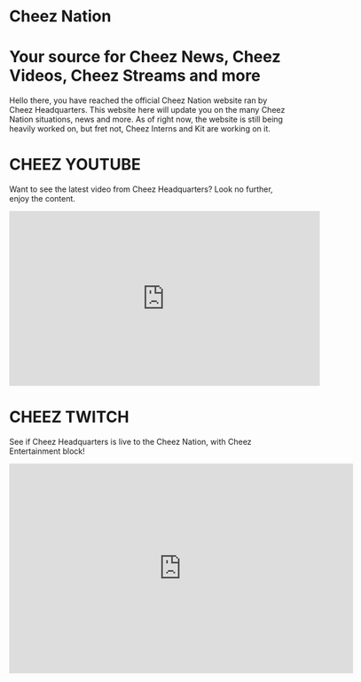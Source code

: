 # Cheez Nation
# Your source for Cheez News, Cheez Videos, Cheez Streams and more


Hello there, you have reached the official Cheez Nation website ran by Cheez Headquarters. This website here will update you on the many Cheez Nation situations, news and more.
As of right now, the website is still being heavily worked on, but fret not, Cheez Interns and Kit are working on it.



# CHEEZ YOUTUBE 

Want to see the latest video from Cheez Headquarters? Look no further, enjoy the content.

<iframe width="560" height="315" src="https://www.youtube.com/embed/cr-S8nJHWyg?si=uUhkUo2C4haw9DDl" title="YouTube video player" frameborder="0" allow="accelerometer; autoplay; clipboard-write; encrypted-media; gyroscope; picture-in-picture; web-share" referrerpolicy="strict-origin-when-cross-origin" allowfullscreen></iframe>

# CHEEZ TWITCH

See if Cheez Headquarters is live to the Cheez Nation, with Cheez Entertainment block!

<iframe src="https://player.twitch.tv/?channel=cheeznationblehh&parent=www.cheeznation.cfd" frameborder="0" allowfullscreen="true" scrolling="no" height="378" width="620"></iframe>
